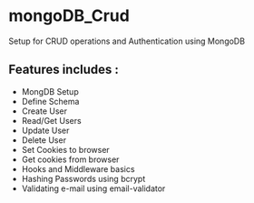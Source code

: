 # mongoDB_Crud
Setup for CRUD operations and Authentication using MongoDB

## Features includes :
- MongDB Setup
- Define Schema
- Create User
- Read/Get Users
- Update User
- Delete User
- Set Cookies to browser
- Get cookies from browser
- Hooks and Middleware basics
- Hashing Passwords using bcrypt
- Validating e-mail using email-validator
